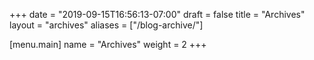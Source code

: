 +++
date = "2019-09-15T16:56:13-07:00"
draft = false
title = "Archives"
layout = "archives"
aliases = ["/blog-archive/"]

[menu.main]
	name = "Archives"
	weight = 2
+++

